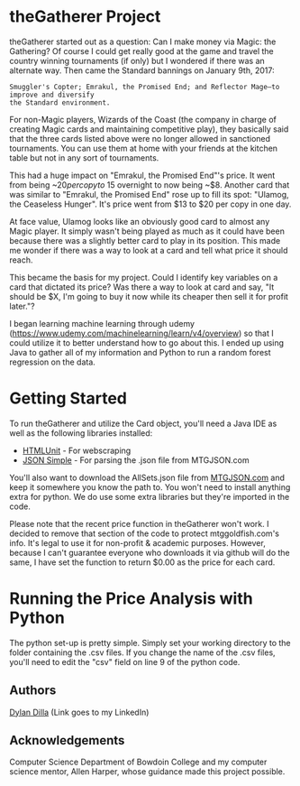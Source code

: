 # theGatherer Project
theGatherer started out as a question: Can I make money via Magic: the Gathering? Of course I could get really good at the game and travel the country winning tournaments (if only) but I wondered if there was an alternate way. Then came the Standard bannings on January 9th, 2017:
```
Smuggler's Copter; Emrakul, the Promised End; and Reflector Mage—to improve and diversify 
the Standard environment.
```
For non-Magic players, Wizards of the Coast (the company in charge of creating Magic cards and maintaining competitive play), they basically said that the three cards listed above were no longer allowed in sanctioned tournaments. You can use them at home with your friends at the kitchen table but not in any sort of tournaments.   

This had a huge impact on "Emrakul, the Promised End"'s price. It went from being ~$20 per copy to ~$15 overnight to now being ~$8. Another card that was similar to "Emrakul, the Promised End" rose up to fill its spot: "Ulamog, the Ceaseless Hunger". It's price went from $13 to $20 per copy in one day. 

At face value, Ulamog looks like an obviously good card to almost any Magic player. It simply wasn't being played  as much as it could have been because there was a slightly better card to play in its position. This made me wonder if there was a way to look at a card and tell what price it should reach.

This became the basis for my project. Could I identify key variables on a card that dictated its price? Was there a way to look at card and say, "It should be $X, I'm going to buy it now while its cheaper then sell it for profit later."? 

I began learning machine learning through udemy (https://www.udemy.com/machinelearning/learn/v4/overview) so that I could utilize it to better understand how to go about this. I ended up using Java to gather all of my information and Python to run a random forest regression on the data. 

# Getting Started
To run theGatherer and utilize the Card object, you'll need a Java IDE as well as the following libraries installed:
* [HTMLUnit](http://htmlunit.sourceforge.net/) - For webscraping
* [JSON Simple](https://github.com/fangyidong/json-simple) - For parsing the .json file from MTGJSON.com

You'll also want to download the AllSets.json file from [MTGJSON.com](https://mtgjson.com/) and keep it somewhere you know the path to. You won't need to install anything extra for python. We do use some extra libraries but they're imported in the code.

Please note that the recent price function in theGatherer won't work. I decided to remove that section of the code to protect mtggoldfish.com's info. It's legal to use it for non-profit & academic purposes. However, because I can't guarantee everyone who downloads it via github will do the same, I have set the function to return $0.00 as the price for each card.

# Running the Price Analysis with Python
The python set-up is pretty simple. Simply set your working directory to the folder containing the .csv files. If you change the name of the .csv files, you'll need to edit the "csv" field on line 9 of the python code.

## Authors
[Dylan Dilla](https://www.linkedin.com/in/dylandilla/) (Link goes to my LinkedIn)

## Acknowledgements
Computer Science Department of Bowdoin College and my computer science mentor, Allen Harper, whose guidance made this project possible.

